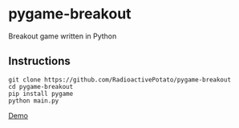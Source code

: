 # pygame-breakout
Breakout game written in Python

## Instructions
```
git clone https://github.com/RadioactivePotato/pygame-breakout
cd pygame-breakout
pip install pygame
python main.py
```

[Demo](https://youtu.be/J7P31Ad2iRs)
